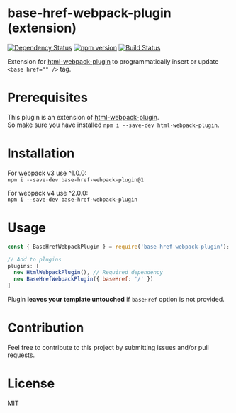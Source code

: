 # base-href-webpack-plugin (extension)

[![Dependency Status](https://gemnasium.com/badges/github.com/dzonatan/base-href-webpack-plugin.svg)](https://gemnasium.com/github.com/dzonatan/base-href-webpack-plugin)
[![npm version](https://badge.fury.io/js/base-href-webpack-plugin.svg)](https://badge.fury.io/js/base-href-webpack-plugin)
[![Build Status](https://travis-ci.org/dzonatan/base-href-webpack-plugin.svg?branch=master)](https://travis-ci.org/dzonatan/base-href-webpack-plugin)

Extension for [html-webpack-plugin](https://github.com/ampedandwired/html-webpack-plugin) to programmatically insert or update `<base href="" />` tag.

# Prerequisites

This plugin is an extension of [html-webpack-plugin](https://github.com/ampedandwired/html-webpack-plugin).  
So make sure you have installed `npm i --save-dev html-webpack-plugin`.

# Installation

For webpack v3 use ^1.0.0:  
`npm i --save-dev base-href-webpack-plugin@1`

For webpack v4 use ^2.0.0:  
`npm i --save-dev base-href-webpack-plugin`

# Usage

```javascript
const { BaseHrefWebpackPlugin } = require('base-href-webpack-plugin');

// Add to plugins
plugins: [
  new HtmlWebpackPlugin(), // Required dependency
  new BaseHrefWebpackPlugin({ baseHref: '/' })
]
```

Plugin **leaves your template untouched** if `baseHref` option is not provided.

# Contribution

Feel free to contribute to this project by submitting issues and/or pull requests.

# License

MIT
